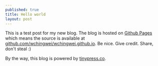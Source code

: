 ```yaml
---
published: true
title: Hello world
layout: post
---
```

This is a test post for my new blog. The blog is hosted on [Github Pages](http://pages.github.com/) which means the source is available at [github.com/wchingwei/wchingwei.github.io](http://github.com/wchingwei/wchingwei.github.io). Be nice. Give credit. Share, don't steal :)

By the way, this blog is powered by [tinypress.co](https://tinypress.co).